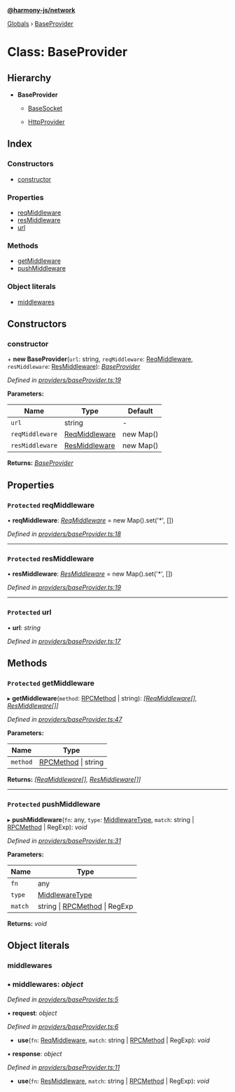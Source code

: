 **[@harmony-js/network](../README.md)**

[Globals](../README.md) › [BaseProvider](baseprovider.md)

# Class: BaseProvider

## Hierarchy

* **BaseProvider**

  * [BaseSocket](basesocket.md)

  * [HttpProvider](httpprovider.md)

## Index

### Constructors

* [constructor](baseprovider.md#constructor)

### Properties

* [reqMiddleware](baseprovider.md#protected-reqmiddleware)
* [resMiddleware](baseprovider.md#protected-resmiddleware)
* [url](baseprovider.md#protected-url)

### Methods

* [getMiddleware](baseprovider.md#protected-getmiddleware)
* [pushMiddleware](baseprovider.md#protected-pushmiddleware)

### Object literals

* [middlewares](baseprovider.md#middlewares)

## Constructors

###  constructor

\+ **new BaseProvider**(`url`: string, `reqMiddleware`: [ReqMiddleware](../README.md#reqmiddleware), `resMiddleware`: [ResMiddleware](../README.md#resmiddleware)): *[BaseProvider](baseprovider.md)*

*Defined in [providers/baseProvider.ts:19](https://github.com/FireStack-Lab/Harmony-sdk-core/blob/2ea7368/packages/harmony-network/src/providers/baseProvider.ts#L19)*

**Parameters:**

Name | Type | Default |
------ | ------ | ------ |
`url` | string | - |
`reqMiddleware` | [ReqMiddleware](../README.md#reqmiddleware) |  new Map() |
`resMiddleware` | [ResMiddleware](../README.md#resmiddleware) |  new Map() |

**Returns:** *[BaseProvider](baseprovider.md)*

## Properties

### `Protected` reqMiddleware

• **reqMiddleware**: *[ReqMiddleware](../README.md#reqmiddleware)* =  new Map().set('*', [])

*Defined in [providers/baseProvider.ts:18](https://github.com/FireStack-Lab/Harmony-sdk-core/blob/2ea7368/packages/harmony-network/src/providers/baseProvider.ts#L18)*

___

### `Protected` resMiddleware

• **resMiddleware**: *[ResMiddleware](../README.md#resmiddleware)* =  new Map().set('*', [])

*Defined in [providers/baseProvider.ts:19](https://github.com/FireStack-Lab/Harmony-sdk-core/blob/2ea7368/packages/harmony-network/src/providers/baseProvider.ts#L19)*

___

### `Protected` url

• **url**: *string*

*Defined in [providers/baseProvider.ts:17](https://github.com/FireStack-Lab/Harmony-sdk-core/blob/2ea7368/packages/harmony-network/src/providers/baseProvider.ts#L17)*

## Methods

### `Protected` getMiddleware

▸ **getMiddleware**(`method`: [RPCMethod](../enums/rpcmethod.md) | string): *[[ReqMiddleware](../README.md#reqmiddleware)[], [ResMiddleware](../README.md#resmiddleware)[]]*

*Defined in [providers/baseProvider.ts:47](https://github.com/FireStack-Lab/Harmony-sdk-core/blob/2ea7368/packages/harmony-network/src/providers/baseProvider.ts#L47)*

**Parameters:**

Name | Type |
------ | ------ |
`method` | [RPCMethod](../enums/rpcmethod.md) \| string |

**Returns:** *[[ReqMiddleware](../README.md#reqmiddleware)[], [ResMiddleware](../README.md#resmiddleware)[]]*

___

### `Protected` pushMiddleware

▸ **pushMiddleware**(`fn`: any, `type`: [MiddlewareType](../enums/middlewaretype.md), `match`: string | [RPCMethod](../enums/rpcmethod.md) | RegExp): *void*

*Defined in [providers/baseProvider.ts:31](https://github.com/FireStack-Lab/Harmony-sdk-core/blob/2ea7368/packages/harmony-network/src/providers/baseProvider.ts#L31)*

**Parameters:**

Name | Type |
------ | ------ |
`fn` | any |
`type` | [MiddlewareType](../enums/middlewaretype.md) |
`match` | string \| [RPCMethod](../enums/rpcmethod.md) \| RegExp |

**Returns:** *void*

## Object literals

###  middlewares

### ▪ **middlewares**: *object*

*Defined in [providers/baseProvider.ts:5](https://github.com/FireStack-Lab/Harmony-sdk-core/blob/2ea7368/packages/harmony-network/src/providers/baseProvider.ts#L5)*

▪ **request**: *object*

*Defined in [providers/baseProvider.ts:6](https://github.com/FireStack-Lab/Harmony-sdk-core/blob/2ea7368/packages/harmony-network/src/providers/baseProvider.ts#L6)*

* **use**(`fn`: [ReqMiddleware](../README.md#reqmiddleware), `match`: string | [RPCMethod](../enums/rpcmethod.md) | RegExp): *void*

▪ **response**: *object*

*Defined in [providers/baseProvider.ts:11](https://github.com/FireStack-Lab/Harmony-sdk-core/blob/2ea7368/packages/harmony-network/src/providers/baseProvider.ts#L11)*

* **use**(`fn`: [ResMiddleware](../README.md#resmiddleware), `match`: string | [RPCMethod](../enums/rpcmethod.md) | RegExp): *void*
